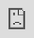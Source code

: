 ```yaml
---
layout: post
title: "CIX의 BX는 'Chapter ➡ - Hello, Strange Dream' 컨셉 비디오에서 꾸준한 미소를 유지하고 있습니다."
author: "undefined"
thumbnail: "https://www.allkpop.com/upload/2021/01/content/241412/thumb/1611515549_KayRosa.jpg"
tags: 
---
```




<div class="video_wrapper" style="padding-top: 56.25%;">
    <iframe id="player" class="main_video" src="https://www.youtube.com/embed/DFeTNwWr_xE" width="100%" height="100%" frameborder="0" allowfullscreen="" style="display: block !important; position: absolute; top: 0px; left: 0px; width: 100%; height: 100%;"></iframe>
</div>


CIX가 BX 컨셉트 영상을 공개했습니다.

1월 25일, CIX는 BX를 위한 첫 번째 개인 콘셉트 비디오를 공개했는데, 이것은 멤버가 베개로부터 무자비하게 공격을 받는 슬로우 모션 티저입니다! 이 사랑스러운 샷은 BX가 영상 내내 꾸준한 미소를 유지하는 모습을 보여준다. 앞서 살펴본 것처럼 CIX의 컴백 콘셉트는 빈티지 시네마다. 여기 MV 티저를 보세요!

그들의 미니앨범 `Chapter Ⅱ`. Hello, Strange Dream`은 2월 2일 개봉 예정이다.